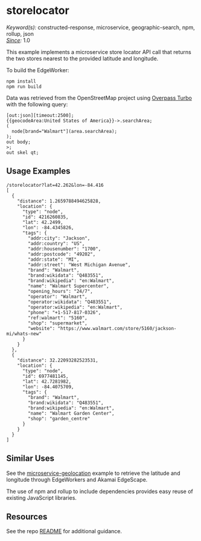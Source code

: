 # storelocator

*Keyword(s):* constructed-response, microservice, geographic-search, npm, rollup, json<br>
*[Since](https://learn.akamai.com/en-us/webhelp/edgeworkers/edgeworkers-user-guide/GUID-14077BCA-0D9F-422C-8273-2F3E37339D5B.html):* 1.0

This example implements a microservice store locator API call that returns the two stores nearest to the provided latitude and longitude.

To build the EdgeWorker:

````
npm install
npm run build
````

Data was retrieved from the OpenStreetMap project using [Overpass Turbo](https://overpass-turbo.eu/) with the following query:

````
[out:json][timeout:2500];
{{geocodeArea:United States of America}}->.searchArea;
(
  node[brand="Walmart"](area.searchArea);
);
out body;
>;
out skel qt;
````

## Usage Examples

````
/storelocator?lat=42.262&lon=-84.416
[
  {
    "distance": 1.2659788494625828,
    "location": {
      "type": "node",
      "id": 4216260835,
      "lat": 42.2499,
      "lon": -84.4345826,
      "tags": {
        "addr:city": "Jackson",
        "addr:country": "US",
        "addr:housenumber": "1700",
        "addr:postcode": "49202",
        "addr:state": "MI",
        "addr:street": "West Michigan Avenue",
        "brand": "Walmart",
        "brand:wikidata": "Q483551",
        "brand:wikipedia": "en:Walmart",
        "name": "Walmart Supercenter",
        "opening_hours": "24/7",
        "operator": "Walmart",
        "operator:wikidata": "Q483551",
        "operator:wikipedia": "en:Walmart",
        "phone": "+1-517-817-0326",
        "ref:walmart": "5160",
        "shop": "supermarket",
        "website": "https://www.walmart.com/store/5160/jackson-mi/whats-new"
      }
    }
  },
  {
    "distance": 32.22093282523531,
    "location": {
      "type": "node",
      "id": 6977481145,
      "lat": 42.7281982,
      "lon": -84.4075709,
      "tags": {
        "brand": "Walmart",
        "brand:wikidata": "Q483551",
        "brand:wikipedia": "en:Walmart",
        "name": "Walmart Garden Center",
        "shop": "garden_centre"
      }
    }
  }
]
````

## Similar Uses

See the [microservice-geolocation](https://github.com/akamai/edgeworkers-examples/tree/master/edgecompute/examples/personalization/microservice-geolocation) example to retrieve the latitude and longitude through EdgeWorkers and Akamai EdgeScape.

The use of npm and rollup to include dependencies provides easy reuse of existing JavaScript libraries.

## Resources
See the repo [README](https://github.com/akamai/edgeworkers-examples#Resources) for additional guidance.
